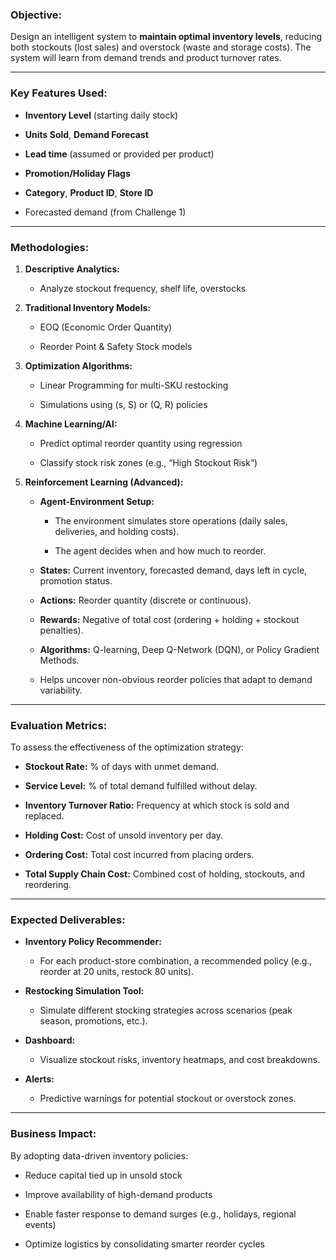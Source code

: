 

### Objective:

Design an intelligent system to **maintain optimal inventory levels**, reducing both stockouts (lost sales) and overstock (waste and storage costs). The system will learn from demand trends and product turnover rates.

---

###  Key Features Used:

- **Inventory Level** (starting daily stock)
    
- **Units Sold**, **Demand Forecast**
    
- **Lead time** (assumed or provided per product)
    
- **Promotion/Holiday Flags**
    
- **Category**, **Product ID**, **Store ID**
    
- Forecasted demand (from Challenge 1)
    

---

###  Methodologies:

1. **Descriptive Analytics:**
    
    - Analyze stockout frequency, shelf life, overstocks
        
2. **Traditional Inventory Models:**
    
    - EOQ (Economic Order Quantity)
        
    - Reorder Point & Safety Stock models
        
3. **Optimization Algorithms:**
    
    - Linear Programming for multi-SKU restocking
        
    - Simulations using (s, S) or (Q, R) policies
        
4. **Machine Learning/AI:**
    
    - Predict optimal reorder quantity using regression
        
    - Classify stock risk zones (e.g., “High Stockout Risk”)
        
5. **Reinforcement Learning (Advanced):**

	- **Agent-Environment Setup:**
    
	    - The environment simulates store operations (daily sales, deliveries, and holding costs).
        
	    - The agent decides when and how much to reorder.
        
	- **States:** Current inventory, forecasted demand, days left in cycle, promotion status.
    
	- **Actions:** Reorder quantity (discrete or continuous).
    
	- **Rewards:** Negative of total cost (ordering + holding + stockout penalties).
    
	- **Algorithms:** Q-learning, Deep Q-Network (DQN), or Policy Gradient Methods.
    
	- Helps uncover non-obvious reorder policies that adapt to demand variability.
    

---

###  **Evaluation Metrics:**

To assess the effectiveness of the optimization strategy:

- **Stockout Rate:** % of days with unmet demand.
    
- **Service Level:** % of total demand fulfilled without delay.
    
- **Inventory Turnover Ratio:** Frequency at which stock is sold and replaced.
    
- **Holding Cost:** Cost of unsold inventory per day.
    
- **Ordering Cost:** Total cost incurred from placing orders.
    
- **Total Supply Chain Cost:** Combined cost of holding, stockouts, and reordering.
    

---

### **Expected Deliverables:**

- **Inventory Policy Recommender:**
    
    - For each product-store combination, a recommended policy (e.g., reorder at 20 units, restock 80 units).
        
- **Restocking Simulation Tool:**
    
    - Simulate different stocking strategies across scenarios (peak season, promotions, etc.).
        
- **Dashboard:**
    
    - Visualize stockout risks, inventory heatmaps, and cost breakdowns.
        
- **Alerts:**
    
    - Predictive warnings for potential stockout or overstock zones.
        

---

### **Business Impact:**

By adopting data-driven inventory policies:

- Reduce capital tied up in unsold stock
    
- Improve availability of high-demand products
    
- Enable faster response to demand surges (e.g., holidays, regional events)
    
- Optimize logistics by consolidating smarter reorder cycles